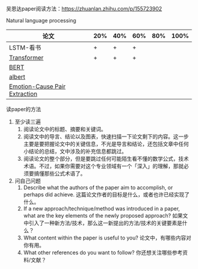 吴恩达paper阅读方法：https://zhuanlan.zhihu.com/p/155723902

Natural language processing

| 论文                                                         | 20%  | 40%  | 60%  | 80%  | 100% |
| ------------------------------------------------------------ | ---- | ---- | ---- | ---- | ---- |
| LSTM-看书                                                    | +    | +    | +    |      |      |
| [Transformer](https://arxiv.org/pdf/1706.03762.pdf)          | +    | +    | +    |      |      |
| [BERT](https://arxiv.org/pdf/1810.04805.pdf)                 |      |      |      |      |      |
| [albert](https://arxiv.org/pdf/1909.11942.pdf)               |      |      |      |      |      |
| [Emotion-Cause Pair Extraction](https://arxiv.org/pdf/1906.01267.pdf) |      |      |      |      |      |

读paper的方法

1. 至少读三遍
   1. 阅读论文中的标题、摘要和关键词。
   2. 阅读文中的导言、结论以及图表，快速扫描一下论文剩下的内容。这一步主要是要把握论文中的关键信息，不光是导言和结论，还包括文章中任何小结论的总结，文中涉及的补充信息都跳过。
   3. 阅读论文的整个部分，但是要跳过任何可能陌生看不懂的数学公式，技术术语。不过，如果你需要对这个专业领域有一个「深入」的理解，那就必须要搞懂那些公式术语了。
2. 问自己问题
   1. Describe what the authors of the paper aim to accomplish, or perhaps did achieve.  这篇论文作者的目标是什么，或者也许已经实现了什么。
   2. If a new approach/technique/method was introduced in a paper, what are the key elements of the newly proposed approach?  如果文中引入了一种新方法/技术，那么这一新提出的方法/技术的关键要素是什么？
   3. What content within the paper is useful to you?  论文中，有哪些内容对你有用。
   4. What other references do you want to follow?  你还想关注哪些参考资料/文献？

